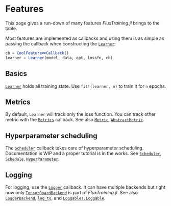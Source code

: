 # Features

This page gives a run-down of many features *FluxTraining.jl* brings to the table.

Most features are implemented as callbacks and using them is as simple as passing the callback when constructing the [`Learner`](#):

```julia
cb = CoolFeature🕶️Callback()
learner = Learner(model, data, opt, lossfn, cb)
```

## Basics

[`Learner`](#) holds all training state. Use `fit!(learner, n)` to train it for `n` epochs.

## Metrics

By default, `Learner` will track only the loss function. You can track other metric with the [`Metrics`](#) callback. See also [`Metric`](#), [`AbstractMetric`](#).

## Hyperparameter scheduling

The [`Scheduler`](#) callback takes care of hyperparameter scheduling. Documentation is WIP and a proper tutorial is in the works. See [`Scheduler`](#), [`Schedule`](#), [`HyperParameter`](#).

## Logging

For logging, use the [`Logger`](#) callback. It can have multiple backends but right now only [`TensorBoardBackend`](#) is part of *FluxTraining.jl*. See also [`LoggerBackend`](#), [`log_to`](#), and [`Loggables.Loggable`](#).